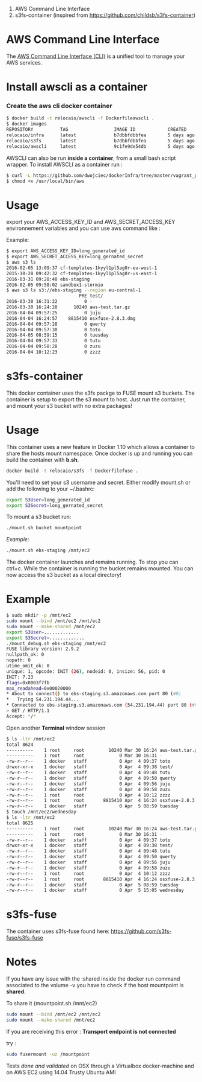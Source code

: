 1. AWS Command Line Interface
2. s3fs-container (inspired from https://github.com/childsb/s3fs-container)


# AWS Command Line Interface 
The [AWS Command Line Interface (CLI)](http://docs.aws.amazon.com/cli/latest/reference/) is a unified tool to manage your AWS services.

# Install awscli as a container


### Create the aws cli docker container

```bash 
$ docker build -t relocaio/awscli -f Dockerfileawscli .
$ docker images
REPOSITORY          TAG                 IMAGE ID            CREATED             SIZE
relocaio/infra      latest              b7dbbfdbbfea        5 days ago          495.8 MB
relocaio/s3fs       latest              b7dbbfdbbfea        5 days ago          495.8 MB
relocaio/awscli     latest              9c1fe9de54db        5 days ago          486.2 MB
```




AWSCLI can also be run __inside a container__, from a small bash script wrapper. To install AWSCLI as a container run :


```bash
$ curl -L https://github.com/dwojciec/dockerInfra/tree/master/vagrant_getting_started/docker/aws/awscli/run.sh > /usr/local/bin/aws
$ chmod +x /usr/local/bin/aws
```

# Usage 
export your AWS_ACCESS_KEY_ID and AWS_SECRET_ACCESS_KEY environnement variables 
and you can use aws command like :

Example:
```bash
$ export AWS_ACCESS_KEY_ID=long_generated_id
$ export AWS_SECRET_ACCESS_KEY=long_gernated_secret
$ aws s3 ls
2016-02-05 13:09:37 cf-templates-1kyyl1pl5ag0r-eu-west-1
2015-10-28 09:42:32 cf-templates-1kyyl1pl5ag0r-us-east-1
2016-03-31 09:28:40 ebs-staging
2016-02-05 09:58:02 sandbox1-stormio
$ aws s3 ls s3://ebs-staging --region eu-central-1
                           PRE test/
2016-03-30 16:31:22          0 -
2016-03-30 16:24:28      10240 aws-test.tar.gz
2016-04-04 09:57:25          0 juju
2016-04-04 16:24:57    8815410 osxfuse-2.8.3.dmg
2016-04-04 09:57:28          0 qwerty
2016-04-04 09:57:30          0 toto
2016-04-05 08:59:15          0 tuesday
2016-04-04 09:57:33          0 tutu
2016-04-04 09:58:28          0 zuzu
2016-04-04 10:12:23          0 zzzz
```
 
 
# s3fs-container
This docker container uses the s3fs packge to FUSE mount s3 buckets.  The container is setup to export the s3 mount to host.  Just run the container, and mount your s3 bucket with no extra packages!

# Usage
This container uses a new feature in Docker 1.10 which allows a container to share the hosts mount namespace.  Once docker is up and running you can build the container with __b.sh__.

```bash
docker build -t relocaio/s3fs -f Dockerfilefuse .
```


You'll need to set your s3 username and secret.  Either modify mount.sh or add the following to your ~/.bashrc:
```bash
export S3User=long_generated_id
export S3Secret=long_gernated_secret
```
To mount a s3 bucket run:
```bash
./mount.sh bucket mountpoint
```

_Example:_
```bash
./mount.sh ebs-staging /mnt/ec2
```
The docker container launches and remains running.  To stop you can ctrl+c.  While the container is running the bucket remains mounted.  You can now access the s3 bucket as a local directory!

# Example

```bash
$ sudo mkdir -p /mnt/ec2
sudo mount --bind /mnt/ec2 /mnt/ec2
sudo mount --make-shared /mnt/ec2
export S3User=.............
export S3Secret=.............
./mount_debug.sh ebs-staging /mnt/ec2
FUSE library version: 2.9.2
nullpath_ok: 0
nopath: 0
utime_omit_ok: 0
unique: 1, opcode: INIT (26), nodeid: 0, insize: 56, pid: 0
INIT: 7.23
flags=0x0003f7fb
max_readahead=0x00020000
* About to connect() to ebs-staging.s3.amazonaws.com port 80 (#0)
*   Trying 54.231.194.44...
* Connected to ebs-staging.s3.amazonaws.com (54.231.194.44) port 80 (#0)
> GET / HTTP/1.1
Accept: */*
```

Open another __Terminal__ window session 

```bash
$ ls -ltr /mnt/ec2
total 8624
----------    1 root     root         10240 Mar 30 16:24 aws-test.tar.gz
----------    1 root     root             0 Mar 30 16:31 -
-rw-r--r--    1 docker   staff            0 Apr  4 09:37 toto
drwxr-xr-x    1 docker   staff            0 Apr  4 09:38 test/
-rw-r--r--    1 docker   staff            0 Apr  4 09:48 tutu
-rw-r--r--    1 docker   staff            0 Apr  4 09:50 qwerty
-rw-r--r--    1 docker   staff            0 Apr  4 09:56 juju
-rw-r--r--    1 docker   staff            0 Apr  4 09:58 zuzu
-rw-r--r--    1 root     root             0 Apr  4 10:12 zzzz
-rw-r--r--    1 root     root       8815410 Apr  4 16:24 osxfuse-2.8.3.dmg
-rw-r--r--    1 docker   staff            0 Apr  5 08:59 tuesday
$ touch /mnt/ec2/wednesday
$ ls -ltr /mnt/ec2
total 8625
----------    1 root     root         10240 Mar 30 16:24 aws-test.tar.gz
----------    1 root     root             0 Mar 30 16:31 -
-rw-r--r--    1 docker   staff            0 Apr  4 09:37 toto
drwxr-xr-x    1 docker   staff            0 Apr  4 09:38 test/
-rw-r--r--    1 docker   staff            0 Apr  4 09:48 tutu
-rw-r--r--    1 docker   staff            0 Apr  4 09:50 qwerty
-rw-r--r--    1 docker   staff            0 Apr  4 09:56 juju
-rw-r--r--    1 docker   staff            0 Apr  4 09:58 zuzu
-rw-r--r--    1 root     root             0 Apr  4 10:12 zzzz
-rw-r--r--    1 root     root       8815410 Apr  4 16:24 osxfuse-2.8.3.dmg
-rw-r--r--    1 docker   staff            0 Apr  5 08:59 tuesday
-rw-r--r--    1 docker   staff            0 Apr  5 15:05 wednesday
```

# s3fs-fuse
The container uses s3fs-fuse found here: https://github.com/s3fs-fuse/s3fs-fuse

# Notes
If you have any issue with the :shared inside the docker run command associated to the volume -v you have to check if the host mountpoint is __shared__. 

To share it (mountpoint.sh /mnt/ec2)

```bash
sudo mount --bind /mnt/ec2 /mnt/ec2 
sudo mount --make-shared /mnt/ec2
```

If you are receiving this error :
__Transport endpoint is not connected__

try :

```bash
sudo fusermount -uz /mountpoint
``` 

Tests *done and validated* on OSX through a Virtualbox docker-machine and on AWS EC2 using 14.04 Trusty Ubuntu AMI
